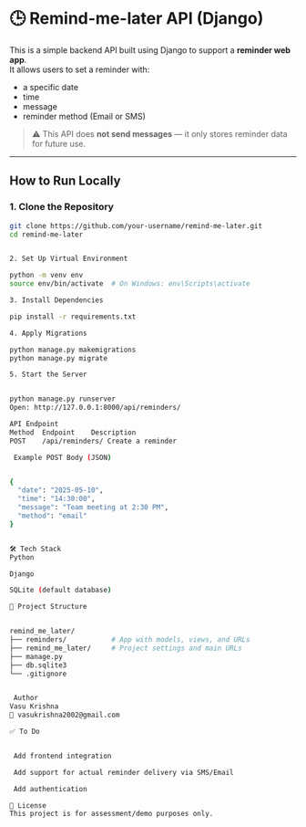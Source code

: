 # 🕒 Remind-me-later API (Django)

This is a simple backend API built using Django to support a **reminder web app**.  
It allows users to set a reminder with:
- a specific date
- time
- message
- reminder method (Email or SMS)

> ⚠️ This API does **not send messages** — it only stores reminder data for future use.

---

##  How to Run Locally

### 1. Clone the Repository

```bash
git clone https://github.com/your-username/remind-me-later.git
cd remind-me-later


2. Set Up Virtual Environment

python -m venv env
source env/bin/activate  # On Windows: env\Scripts\activate

3. Install Dependencies

pip install -r requirements.txt

4. Apply Migrations

python manage.py makemigrations
python manage.py migrate

5. Start the Server


python manage.py runserver
Open: http://127.0.0.1:8000/api/reminders/

API Endpoint
Method	Endpoint	Description
POST	/api/reminders/	Create a reminder

 Example POST Body (JSON)


{
  "date": "2025-05-10",
  "time": "14:30:00",
  "message": "Team meeting at 2:30 PM",
  "method": "email"
}


🛠 Tech Stack
Python

Django

SQLite (default database)

📁 Project Structure


remind_me_later/
├── reminders/           # App with models, views, and URLs
├── remind_me_later/     # Project settings and main URLs
├── manage.py
├── db.sqlite3
└── .gitignore


 Author
Vasu Krishna
📧 vasukrishna2002@gmail.com

✅ To Do


 Add frontend integration

 Add support for actual reminder delivery via SMS/Email

 Add authentication

📄 License
This project is for assessment/demo purposes only.




